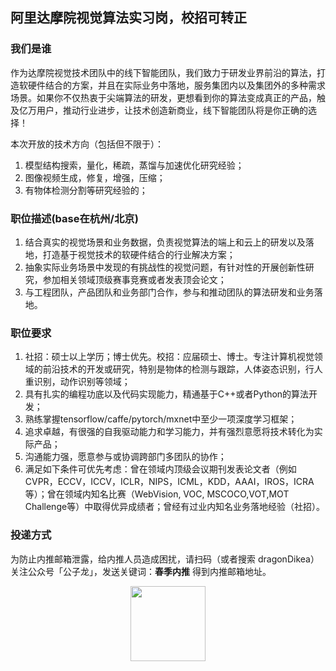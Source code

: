 ## 阿里达摩院视觉算法实习岗，校招可转正 

### 我们是谁

作为达摩院视觉技术团队中的线下智能团队，我们致力于研发业界前沿的算法，打造软硬件结合的方案，并且在实际业务中落地，服务集团内以及集团外的多种需求场景。如果你不仅热衷于尖端算法的研发，更想看到你的算法变成真正的产品，触及亿万用户，推动行业进步，让技术创造新商业，线下智能团队将是你正确的选择！

本次开放的技术方向（包括但不限于）：

1. 模型结构搜索，量化，稀疏，蒸馏与加速优化研究经验；
2. 图像视频生成，修复，增强，压缩；
3. 有物体检测分割等研究经验的；


### 职位描述(base在杭州/北京)

1. 结合真实的视觉场景和业务数据，负责视觉算法的端上和云上的研发以及落地，打造基于视觉技术的软硬件结合的行业解决方案；
2. 抽象实际业务场景中发现的有挑战性的视觉问题，有针对性的开展创新性研究，参加相关领域顶级赛事竞赛或者发表顶会论文；
3. 与工程团队，产品团队和业务部门合作，参与和推动团队的算法研发和业务落地。


### 职位要求

1. 社招：硕士以上学历；博士优先。校招：应届硕士、博士。专注计算机视觉领域的前沿技术的开发或研究，特别是物体的检测与跟踪，人体姿态识别，行人重识别，动作识别等领域；
2. 具有扎实的编程功底以及代码实现能力，精通基于C++或者Python的算法开发；
3. 熟练掌握tensorflow/caffe/pytorch/mxnet中至少一项深度学习框架；
4. 追求卓越，有很强的自我驱动能力和学习能力，并有强烈意愿将技术转化为实际产品；
5. 沟通能力强，愿意参与或协调跨部门多团队的协作；
6. 满足如下条件可优先考虑：曾在领域内顶级会议期刊发表论文者（例如CVPR，ECCV，ICCV，ICLR，NIPS，ICML，KDD，AAAI，IROS，ICRA等）；曾在领域内知名比赛（WebVision, VOC, MSCOCO,VOT,MOT Challenge等）中取得优异成绩者；曾经有过业内知名业务落地经验（社招）。

### 投递方式

为防止内推邮箱泄露，给内推人员造成困扰，请扫码（或者搜索 dragonDikea）关注公众号「公子龙」，发送关键词：**春季内推** 得到内推邮箱地址。


<div align=center><img src="https://mmbiz.qpic.cn/mmbiz_jpg/icmWrEONNM8XcrzJrgWdIQNYY49U3kBUo1sCkiach4hicH0ZPQPAgGSxlvd5gYNgiaiaCq2K1VGYI4pmqNTwuLFwcUA/640?wx_fmt=jpeg&tp=webp&wxfrom=5&wx_lazy=1&wx_co=1"  height = "120"  align=center /></div>